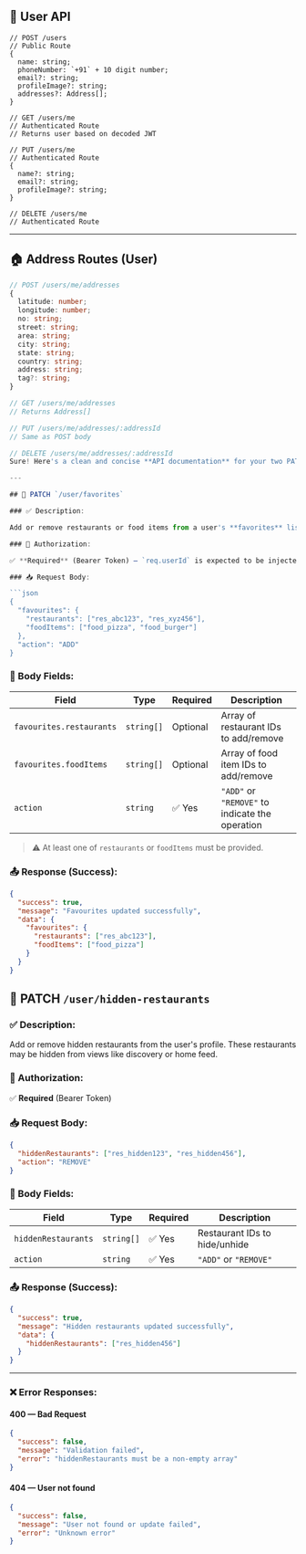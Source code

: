 ## 👤 User API

```
// POST /users
// Public Route
{
  name: string;
  phoneNumber: `+91` + 10 digit number;
  email?: string;
  profileImage?: string;
  addresses?: Address[];
}

// GET /users/me
// Authenticated Route
// Returns user based on decoded JWT

// PUT /users/me
// Authenticated Route
{
  name?: string;
  email?: string;
  profileImage?: string;
}

// DELETE /users/me
// Authenticated Route
```

---

## 🏠 Address Routes (User)

```ts
// POST /users/me/addresses
{
  latitude: number;
  longitude: number;
  no: string;
  street: string;
  area: string;
  city: string;
  state: string;
  country: string;
  address: string;
  tag?: string;
}

// GET /users/me/addresses
// Returns Address[]

// PUT /users/me/addresses/:addressId
// Same as POST body

// DELETE /users/me/addresses/:addressId
Sure! Here's a clean and concise **API documentation** for your two PATCH routes:

---

## 🔧 PATCH `/user/favorites`

### ✅ Description:

Add or remove restaurants or food items from a user's **favorites** list.

### 🔐 Authorization:

✅ **Required** (Bearer Token) — `req.userId` is expected to be injected by auth middleware.

### 📥 Request Body:

```json
{
  "favourites": {
    "restaurants": ["res_abc123", "res_xyz456"],
    "foodItems": ["food_pizza", "food_burger"]
  },
  "action": "ADD"
}
```

### 🧾 Body Fields:

| Field                    | Type       | Required | Description                                     |
| ------------------------ | ---------- | -------- | ----------------------------------------------- |
| `favourites.restaurants` | `string[]` | Optional | Array of restaurant IDs to add/remove           |
| `favourites.foodItems`   | `string[]` | Optional | Array of food item IDs to add/remove            |
| `action`                 | `string`   | ✅ Yes    | `"ADD"` or `"REMOVE"` to indicate the operation |

> ⚠️ At least one of `restaurants` or `foodItems` must be provided.

### 📤 Response (Success):

```json
{
  "success": true,
  "message": "Favourites updated successfully",
  "data": {
    "favourites": {
      "restaurants": ["res_abc123"],
      "foodItems": ["food_pizza"]
    }
  }
}
```


## 🔧 PATCH `/user/hidden-restaurants`

### ✅ Description:

Add or remove hidden restaurants from the user's profile. These restaurants may be hidden from views like discovery or home feed.

### 🔐 Authorization:

✅ **Required** (Bearer Token)

### 📥 Request Body:

```json
{
  "hiddenRestaurants": ["res_hidden123", "res_hidden456"],
  "action": "REMOVE"
}
```

### 🧾 Body Fields:

| Field               | Type       | Required | Description                   |
| ------------------- | ---------- | -------- | ----------------------------- |
| `hiddenRestaurants` | `string[]` | ✅ Yes    | Restaurant IDs to hide/unhide |
| `action`            | `string`   | ✅ Yes    | `"ADD"` or `"REMOVE"`         |

### 📤 Response (Success):

```json
{
  "success": true,
  "message": "Hidden restaurants updated successfully",
  "data": {
    "hiddenRestaurants": ["res_hidden456"]
  }
}
```

---

### ❌ Error Responses:

#### 400 — Bad Request

```json
{
  "success": false,
  "message": "Validation failed",
  "error": "hiddenRestaurants must be a non-empty array"
}
```

#### 404 — User not found

```json
{
  "success": false,
  "message": "User not found or update failed",
  "error": "Unknown error"
}

```
